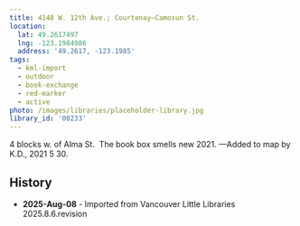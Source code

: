 ```yaml
---
title: 4148 W. 12th Ave.; Courtenay—Camosun St.
location:
  lat: 49.2617497
  lng: -123.1984986
  address: '49.2617, -123.1985'
tags:
  - kml-import
  - outdoor
  - book-exchange
  - red-marker
  - active
photo: /images/libraries/placeholder-library.jpg
library_id: '00233'
---
```

4 blocks w. of Alma St.  
The book box smells new 2021.
—Added to map by K.D., 2021 5 30.

## History
- **2025-Aug-08** - Imported from Vancouver Little Libraries 2025.8.6.revision
